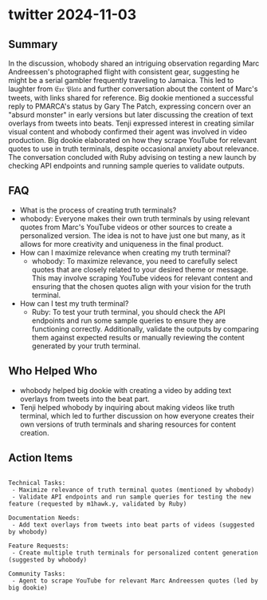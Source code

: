 # twitter 2024-11-03

## Summary

In the discussion, whobody shared an intriguing observation regarding Marc Andreessen's photographed flight with
consistent gear, suggesting he might be a serial gambler frequently traveling to Jamaica. This led to laughter from
𝔈𝔵𝔢 𝔓𝔩𝔞𝔱𝔞 and further conversation about the content of Marc's tweets, with links shared for reference. Big dookie
mentioned a successful reply to PMARCA's status by Gary The Patch, expressing concern over an "absurd monster" in early
versions but later discussing the creation of text overlays from tweets into beats. Tenji expressed interest in creating
similar visual content and whobody confirmed their agent was involved in video production. Big dookie elaborated on how
they scrape YouTube for relevant quotes to use in truth terminals, despite occasional anxiety about relevance. The
conversation concluded with Ruby advising on testing a new launch by checking API endpoints and running sample queries
to validate outputs.

## FAQ

- What is the process of creating truth terminals?
- whobody: Everyone makes their own truth terminals by using relevant quotes from Marc's YouTube videos or other sources
  to create a personalized version. The idea is not to have just one but many, as it allows for more creativity and
  uniqueness in the final product.
- How can I maximize relevance when creating my truth terminal?
    - whobody: To maximize relevance, you need to carefully select quotes that are closely related to your desired theme
      or message. This may involve scraping YouTube videos for relevant content and ensuring that the chosen quotes
      align with your vision for the truth terminal.
- How can I test my truth terminal?
    - Ruby: To test your truth terminal, you should check the API endpoints and run some sample queries to ensure they
      are functioning correctly. Additionally, validate the outputs by comparing them against expected results or
      manually reviewing the content generated by your truth terminal.

## Who Helped Who

- whobody helped big dookie with creating a video by adding text overlays from tweets into the beat part.
- Tenji helped whobody by inquiring about making videos like truth terminal, which led to further discussion on how everyone creates their own versions of truth terminals and sharing resources for content creation.

## Action Items

```

Technical Tasks:
 - Maximize relevance of truth terminal quotes (mentioned by whobody)
 - Validate API endpoints and run sample queries for testing the new feature (requested by m1hawk.y, validated by Ruby)

Documentation Needs:
 - Add text overlays from tweets into beat parts of videos (suggested by whobody)

Feature Requests:
 - Create multiple truth terminals for personalized content generation (suggested by whobody)

Community Tasks:
 - Agent to scrape YouTube for relevant Marc Andreessen quotes (led by big dookie)
```
